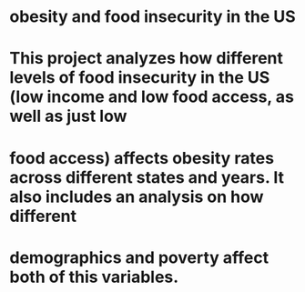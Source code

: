 # obesity and food insecurity in the US
# This project analyzes how different levels of food insecurity in the US (low income and low food access, as well as just low
# food access) affects obesity rates across different states and years. It also includes an analysis on how different 
# demographics and poverty affect both of this variables.
